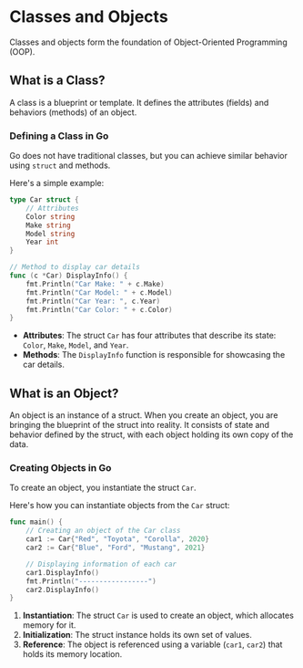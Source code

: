 # Classes and Objects

Classes and objects form the foundation of Object-Oriented Programming (OOP).

## What is a Class?

A class is a blueprint or template. It defines the attributes (fields) and behaviors (methods) of an object.

### Defining a Class in Go

Go does not have traditional classes, but you can achieve similar behavior using `struct` and methods.

Here's a simple example:

```go
type Car struct {
    // Attributes
    Color string
    Make string
    Model string
    Year int
}

// Method to display car details
func (c *Car) DisplayInfo() {
	fmt.Println("Car Make: " + c.Make)
	fmt.Println("Car Model: " + c.Model)
	fmt.Println("Car Year: ", c.Year)
	fmt.Println("Car Color: " + c.Color)
}
```

- **Attributes**: The struct `Car` has four attributes that describe its state: `Color`, `Make`, `Model`, and `Year`.
- **Methods**: The `DisplayInfo` function is responsible for showcasing the car details.

## What is an Object?

An object is an instance of a struct. When you create an object, you are bringing the blueprint of the struct into reality. It consists of state and behavior defined by the struct, with each object holding its own copy of the data.

### Creating Objects in Go

To create an object, you instantiate the struct `Car`.

Here's how you can instantiate objects from the `Car` struct:

```go
func main() {
    // Creating an object of the Car class
    car1 := Car{"Red", "Toyota", "Corolla", 2020}
    car2 := Car{"Blue", "Ford", "Mustang", 2021}

    // Displaying information of each car
    car1.DisplayInfo()
    fmt.Println("-----------------")
    car2.DisplayInfo()
}
```

1. **Instantiation**: The struct `Car` is used to create an object, which allocates memory for it.
2. **Initialization**: The struct instance holds its own set of values.
3. **Reference**: The object is referenced using a variable (`car1`, `car2`) that holds its memory location.
